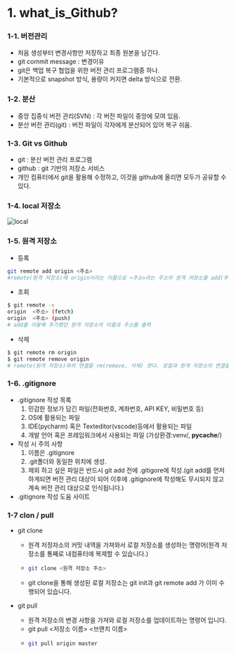 # 1. what_is_Github?
### 1-1. 버전관리
- 처음 생성부터 변경사항만 저장하고 최종 원본을 남긴다.
- git commit message : 변경이유
- git은 백업 복구 협업을 위한 버전 관리 프로그램중 하나.
- 기본적으로 snapshot 방식, 용량이 커지면 delta 방식으로 전환.
### 1-2. 분산
- 중앙 집중식 버전 관리(SVN) : 각 버전 파일이 중앙에 모여 있음.
- 분산 버전 관리(git) : 버전 파일이 각자에게 분산되어 있어 복구 쉬움.
### 1-3. Git vs Github
- git : 분산 버전 관리 프로그램
- github : git 기반의 저장소 서비스
- 개인 컴퓨터에서 git을 활용해 수정하고, 이것을 github에 올리면 모두가 공유할 수 있다.
### 1-4. local 저장소
![local](https://user-images.githubusercontent.com/109258397/179398979-35e483a1-cc55-4608-831e-7881ef72f457.png)
### 1-5. 원격 저장소
- 등록
```bash
git remote add origin <주소>
#remote(원격 저장소)에 origin이라는 이름으로 <주소>라는 주소의 원격 저장소를 add(추가)한다
```
- 조회
```bash
$ git remote -v
origin  <주소> (fetch)
origin  <주소> (push)
# add를 이용해 추가했던 원격 저장소의 이름과 주소를 출력
```
- 삭제
```bash
$ git remote rm origin
$ git remote remove origin
# remote(원격 저장소)와의 연결을 rm(remove, 삭제) 한다. 로컬과 원격 저장소의 연결을 끊는 것 삭제가 아님.
```
### 1-6. .gitignore
- .gitignore 작성 목록
  1. 민감한 정보가 담긴 파일(전화번호, 계좌번호, API KEY, 비밀번호 등)
  2. OS에 활용되는 파일
  3. IDE(pycharm) 혹은 Texteditor(vscode)등에서 활용되는 파일
  4. 개발 언어 혹은 프레임워크에서 사용되는 파일 (가상환경:venv/, __pycache__/)
- 작성 시 주의 사항
  1. 이름은 .gitignore
  2. .git폴더와 동일한 위치에 생성.
  3. 제외 하고 싶은 파일은 반드시 git add 전에 .gitigore에 작성.(git add를 먼저 하게되면 버전 관리 대상이 되어 이후에 .gitignore에 작성해도 무시되지 않고 계속 버전 관리 대상으로 인식됩니다.)
- .gitignore 작성 도움 사이트

### 1-7 clon / pull
- git clone
  - 원격 저정자소의 커밋 내역을 가져와서 로컬 저장소를 생성하는 명령어(원격 저장소를 통째로 내컴퓨터에 복제할 수 있습니다.)
  - ```bash
    git clone <원격 저장소 주소>
    ```
  - git clone을 통해 생성된 로컬 저장소는 git init과 git remote add 가 이미 수행되어 있습니다.

- git pull
  - 원격 저장소의 변경 사항을 가져와 로컬 저장소를 업데이트하는 명령어 입니다.
  - git pull <저장소 이름> <브랜치 이름>
  - ```bash
    git pull origin master
    ```